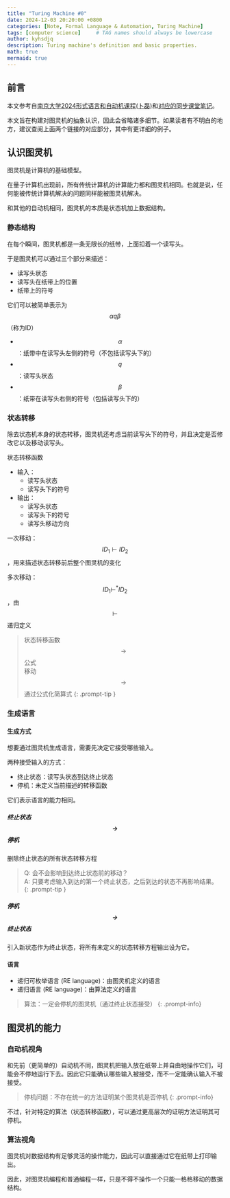 ```yaml
---
title: "Turing Machine #0"
date: 2024-12-03 20:20:00 +0800
categories: [Note, Formal Language & Automation, Turing Machine]
tags: [computer science]     # TAG names should always be lowercase
author: kyhsdjq
description: Turing machine's definition and basic properties.
math: true
mermaid: true
---
```


## 前言

本文参考自[南京大学2024形式语言和自动机课程(卜磊)](https://fla24course.github.io/)和[对应的同步课堂笔记](https://fla.cuijiacai.com/07-tm/)。

本文旨在构建对图灵机的抽象认识，因此会省略诸多细节。如果读者有不明白的地方，建议查阅上面两个链接的对应部分，其中有更详细的例子。

## 认识图灵机

图灵机是计算机的基础模型。

在量子计算机出现前，所有传统计算机的计算能力都和图灵机相同。也就是说，任何能被传统计算机解决的问题同样能被图灵机解决。

和其他的自动机相同，图灵机的本质是状态机加上数据结构。

### 静态结构

在每个瞬间，图灵机都是一条无限长的纸带，上面扣着一个读写头。

于是图灵机可以通过三个部分来描述：
- 读写头状态
- 读写头在纸带上的位置
- 纸带上的符号

它们可以被简单表示为$$\alpha q\beta$$（称为ID）
- $$\alpha$$：纸带中在读写头左侧的符号（不包括读写头下的）
- $$q$$：读写头状态
- $$\beta$$：纸带在读写头右侧的符号（包括读写头下的）

### 状态转移

除去状态机本身的状态转移，图灵机还考虑当前读写头下的符号，并且决定是否修改它以及移动读写头。

状态转移函数
- 输入：
    - 读写头状态
    - 读写头下的符号
- 输出：
    - 读写头状态
    - 读写头下的符号
    - 读写头移动方向

一次移动：$$ID_1\vdash ID_2$$，用来描述状态转移前后整个图灵机的变化

多次移动：$$ID_1\vdash^* ID_2$$，由$$\vdash$$递归定义

> 状态转移函数$$\rightarrow$$公式  
> 移动$$\rightarrow$$通过公式化简算式
{: .prompt-tip }

### 生成语言

#### 生成方式

想要通过图灵机生成语言，需要先决定它接受哪些输入。

两种接受输入的方式：
- 终止状态：读写头状态到达终止状态
- 停机：未定义当前描述的转移函数

它们表示语言的能力相同。

##### 终止状态$$\rightarrow$$停机

删除终止状态的所有状态转移方程

> Q: 会不会影响到达终止状态前的移动？  
> A: 只要考虑输入到达的第一个终止状态，之后到达的状态不再影响结果。
{: .prompt-tip }

##### 停机$$\rightarrow$$终止状态

引入新状态作为终止状态，将所有未定义的状态转移方程输出设为它。

#### 语言

- 递归可枚举语言 (RE language)：由图灵机定义的语言
- 递归语言 (RE language)：由算法定义的语言

> 算法：一定会停机的图灵机（通过终止状态接受）
{: .prompt-info}

## 图灵机的能力

### 自动机视角

和先前（更简单的）自动机不同，图灵机把输入放在纸带上并自由地操作它们，可能会不停地运行下去。因此它只能确认哪些输入被接受，而不一定能确认输入不被接受。

> 停机问题：不存在统一的方法证明某个图灵机是否停机
{: .prompt-info}

不过，针对特定的算法（状态转移函数），可以通过更高层次的证明方法证明其可停机。

### 算法视角

图灵机对数据结构有足够灵活的操作能力，因此可以直接通过它在纸带上打印输出。

因此，对图灵机编程和普通编程一样，只是不得不操作一个只能一格格移动的数据结构。


